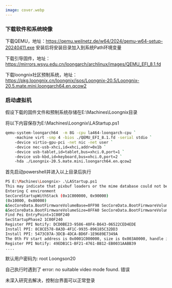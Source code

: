 ```yaml
---
image: cover.webp
---
```


### 下载软件和系统映像

下载QEMU，地址：https://qemu.weilnetz.de/w64/2024/qemu-w64-setup-20240411.exe
安装后将安装目录加入到系统Path环境变量

下载引导固件，地址：https://mirrors.wsyu.edu.cn/loongarch/archlinux/images/QEMU_EFI_8.1.fd

下载loongnix社区预制系统，地址：https://pkg.loongnix.cn/loongnix/isos/Loongnix-20.5/Loongnix-20.5.mate.mini.loongarch64.en.qcow2

### 启动虚拟机

假设下载的固件文件和预制系统存储在E:\Machines\Loongnix目录

将以下内容保存为E:\Machines\Loongnix\LAStartup.ps1

```bash
qemu-system-loongarch64  -m 8G -cpu la464-loongarch-cpu `
	-machine virt -smp 4 -bios ./QEMU_EFI_8.1.fd -serial stdio `
	-device virtio-gpu-pci -net nic -net user `
	-device nec-usb-xhci,id=xhci,addr=0x1b `
	-device usb-tablet,id=tablet,bus=xhci.0,port=1 `
	-device usb-kbd,id=keyboard,bus=xhci.0,port=2 `
	-hda ./Loongnix-20.5.mate.mini.loongarch64.en.qcow2

```

首先启动powershell并进入以上目录后执行

```bash
PS E:\Machines\Loongnix> .\LAStartup.ps1
This may indicate that pixbuf loaders or the mime database could not be found.
Entering C environment
SecCoreStartupWithStack (0x1C000000, 0x90000)
(0x10000, 0x80000)
&SecCoreData.BootFirmwareVolumeBase=8FF98 SecCoreData.BootFirmwareVolumeBase=1C000000
&SecCoreData.BootFirmwareVolumeSize=8FFA0 SecCoreData.BootFirmwareVolumeSize=3A0000
Find Pei EntryPoint=1C00F240
SecStartupPhase2 1C00F240
Register PPI Notify: DCD0BE23-9586-40F4-B643-06522CED4EDE
Install PPI: 8C8CE578-8A3D-4F1C-9935-896185C32DD3
Install PPI: 5473C07A-3DCB-4DCA-BD6F-1E9689E7349A
The 0th FV start address is 0x0001C000000, size is 0x003A0000, handle is 0x1C000000
Register PPI Notify: 49EDB1C1-BF21-4761-BB12-EB0031AABB39
....
```

默认用户密码为: root Loongson20 

自己执行时遇到了
error: no suitable video mode found.
错误

未深入研究去解决，控制台界面可以正常登录
